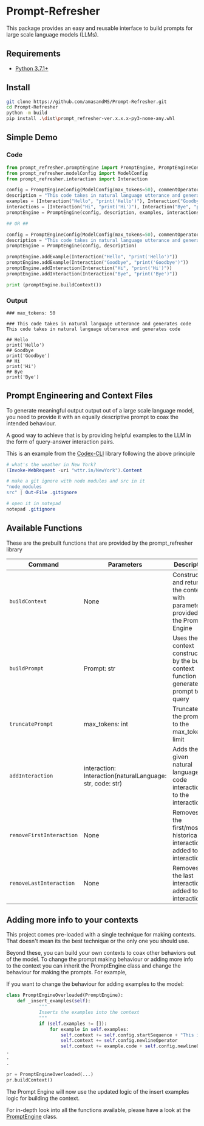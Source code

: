 # Prompt-Refresher

This package provides an easy and reusable interface to build prompts for large scale language models (LLMs). 

## Requirements
* [Python 3.7.1+](https://www.python.org/downloads/)  

## Install

```bash
git clone https://github.com/amasandMS/Prompt-Refresher.git
cd Prompt-Refresher
python -m build
pip install .\dist\prompt_refresher-ver.x.x.x-py3-none-any.whl
```

## Simple Demo

### Code
```python
from prompt_refresher.promptEngine import PromptEngine, PromptEngineConfig
from prompt_refresher.modelConfig import ModelConfig
from prompt_refresher.interaction import Interaction

config = PromptEngineConfig(ModelConfig(max_tokens=50), commentOperator = "###")
description = "This code takes in natural language utterance and generates code This code takes in natural language utterance and generates code"
examples = [Interaction("Hello", "print('Hello')"), Interaction("Goodbye", "print('Goodbye')")]
interactions = [Interaction("Hi", "print('Hi')"), Interaction("Bye", "print('Bye')")]
promptEngine = PromptEngine(config, description, examples, interactions)

## OR ##

config = PromptEngineConfig(ModelConfig(max_tokens=50), commentOperator = "###")
description = "This code takes in natural language utterance and generates code This code takes in natural language utterance and generates code"
promptEngine = PromptEngine(config, description)

promptEngine.addExample(Interaction("Hello", "print('Hello')"))
promptEngine.addExample(Interaction("Goodbye", "print('Goodbye')"))
promptEngine.addInteraction(Interaction("Hi", "print('Hi')"))
promptEngine.addInteraction(Interaction("Bye", "print('Bye')"))

print (promptEngine.buildContext())
```

### Output
```
### max_tokens: 50

### This code takes in natural language utterance and generates code This code takes in natural language utterance and generates code

## Hello
print('Hello')
## Goodbye
print('Goodbye')
## Hi
print('Hi')
## Bye
print('Bye')
```


## Prompt Engineering and Context Files

To generate meaningful output output out of a large scale language model, you need to provide it with an equally descriptive prompt to coax the intended behaviour. 

A good way to achieve that is by providing helpful examples to the LLM in the form of query-answer interaction pairs. 

This is an example from the [Codex-CLI](https://github.com/microsoft/Codex-CLI) library following the above principle
```powershell
# what's the weather in New York?
(Invoke-WebRequest -uri "wttr.in/NewYork").Content

# make a git ignore with node modules and src in it
"node_modules
src" | Out-File .gitignore

# open it in notepad
notepad .gitignore
```

## Available Functions

These are the prebuilt functions that are provided by the prompt_refresher library

| Command | Parameters | Description |
|--|--|--|
| `buildContext` | None | Constructs and return the context with parameters provided to the Prompt Engine |
| `buildPrompt` | Prompt: str | Uses the context constructed by the build context function and generates a prompt to query  |
| `truncatePrompt` | max_tokens: int |Truncates the prompt to the max_tokens limit|
| `addInteraction` | interaction: Interaction(naturalLanguage: str, code: str) | Adds the given natural language - code interaction to the interactionss |
| `removeFirstInteraction` | None | Removes the first/most historical interaction added to the interactionss |
| `removeLastInteraction` | None | Removes the last interaction added to the interactionss |

## Adding more info to your contexts

This project comes pre-loaded with a single technique for making contexts. That doesn't mean its the best technique or the only one you should use.

Beyond these, you can build your own contexts to coax other behaviors out of the model. To change the prompt making behaviour or adding more info to the context you can inherit the PromptEngine class and change the behaviour for making the prompts. For example, 

If you want to change the behaviour for adding examples to the model:
```python
class PromptEngineOverloaded(PromptEngine):
    def _insert_examples(self):
            """
            Inserts the examples into the context
            """
            if (self.examples != []):
                for example in self.examples:
                    self.context += self.config.startSequence + "This is an example: " + example.naturalLanguage + self.config.stopSequence
                    self.context += self.config.newlineOperator
                    self.context += example.code + self.config.newlineOperator
.
.
.

pr = PromptEngineOverloaded(...)
pr.buildContext()

```
The Prompt Engine will now use the updated logic of the insert examples logic for building the context.

For in-depth look into all the functions available, please have a look at the [PromptEngine](https://github.com/amasandMS/Prompt-Refresher/blob/main/src/prompt_refresher/promptEngine.py) class. 
